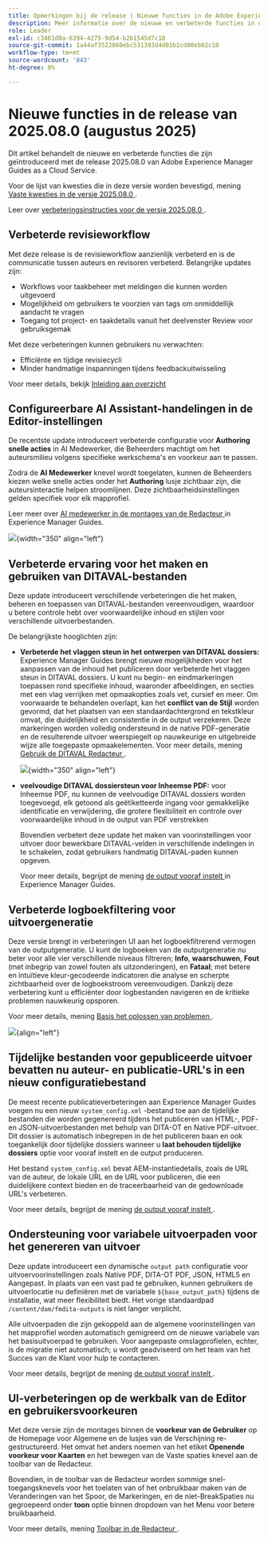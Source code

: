 ```yaml
---
title: Opmerkingen bij de release | Nieuwe functies in de Adobe Experience Manager Guides 2025.08.0-release
description: Meer informatie over de nieuwe en verbeterde functies in de 2025.08.0-release van Adobe Experience Manager Guides
role: Leader
exl-id: c3461d0a-6394-4275-9d54-b2b1545d7c18
source-git-commit: 1a44af3522060ebc531393d4d01b1cd00eb02c10
workflow-type: tm+mt
source-wordcount: '843'
ht-degree: 0%

---
```


# Nieuwe functies in de release van 2025.08.0 (augustus 2025)

Dit artikel behandelt de nieuwe en verbeterde functies die zijn geïntroduceerd met de release 2025.08.0 van Adobe Experience Manager Guides as a Cloud Service.

Voor de lijst van kwesties die in deze versie worden bevestigd, mening [ Vaste kwesties in de versie 2025.08.0 ](fixed-issues-2025-08-0.md).

Leer over [ verbeteringsinstructies voor de versie 2025.08.0 ](../release-info/upgrade-instructions-2025-08-0.md).


## Verbeterde revisieworkflow

Met deze release is de revisieworkflow aanzienlijk verbeterd en is de communicatie tussen auteurs en revisoren verbeterd. Belangrijke updates zijn:

- Workflows voor taakbeheer met meldingen die kunnen worden uitgevoerd
- Mogelijkheid om gebruikers te voorzien van tags om onmiddellijk aandacht te vragen
- Toegang tot project- en taakdetails vanuit het deelvenster Review voor gebruiksgemak

Met deze verbeteringen kunnen gebruikers nu verwachten:

- Efficiënte en tijdige revisiecycli
- Minder handmatige inspanningen tijdens feedbackuitwisseling

Voor meer details, bekijk [ Inleiding aan overzicht ](../user-guide/review.md)

## Configureerbare AI Assistant-handelingen in de Editor-instellingen

De recentste update introduceert verbeterde configuratie voor **Authoring snelle acties** in AI Medewerker, die Beheerders machtigt om het auteursmilieu volgens specifieke werkschema&#39;s en voorkeur aan te passen.

Zodra de **AI Medewerker** knevel wordt toegelaten, kunnen de Beheerders kiezen welke snelle acties onder het **Authoring** lusje zichtbaar zijn, die auteursinteractie helpen stroomlijnen. Deze zichtbaarheidsinstellingen gelden specifiek voor elk mapprofiel.

Leer meer over [ AI medewerker in de montages van de Redacteur ](../cs-install-guide/workspace-settings.md#general) in Experience Manager Guides.

![](assets/authoring-quick-actions.png){width="350" align="left"}


## Verbeterde ervaring voor het maken en gebruiken van DITAVAL-bestanden

Deze update introduceert verschillende verbeteringen die het maken, beheren en toepassen van DITAVAL-bestanden vereenvoudigen, waardoor u betere controle hebt over voorwaardelijke inhoud en stijlen voor verschillende uitvoerbestanden.

De belangrijkste hooglichten zijn:

- **Verbeterde het vlaggen steun in het ontwerpen van DITAVAL dossiers:** Experience Manager Guides brengt nieuwe mogelijkheden voor het aanpassen van de inhoud het publiceren door verbeterde het vlaggen steun in DITAVAL dossiers. U kunt nu begin- en eindmarkeringen toepassen rond specifieke inhoud, waaronder afbeeldingen, en secties met een vlag verrijken met opmaakopties zoals vet, cursief en meer. Om voorwaarde te behandelen overlapt, kan het **conflict van de Stijl** worden gevormd, dat het plaatsen van een standaardachtergrond en tekstkleur omvat, die duidelijkheid en consistentie in de output verzekeren. Deze markeringen worden volledig ondersteund in de native PDF-generatie en de resulterende uitvoer weerspiegelt op nauwkeurige en uitgebreide wijze alle toegepaste opmaakelementen.
Voor meer details, mening [ Gebruik de DITAVAL Redacteur ](../user-guide/ditaval-editor.md).

  ![](assets/ditaval-flag-style-new.png){width="350" align="left"}

- **veelvoudige DITAVAL dossiersteun voor Inheemse PDF:** voor Inheemse PDF, nu kunnen de veelvoudige DITAVAL dossiers worden toegevoegd, elk getoond als geëtiketteerde ingang voor gemakkelijke identificatie en verwijdering, die grotere flexibiliteit en controle over voorwaardelijke inhoud in de output van PDF verstrekken

  Bovendien verbetert deze update het maken van voorinstellingen voor uitvoer door bewerkbare DITAVAL-velden in verschillende indelingen in te schakelen, zodat gebruikers handmatig DITAVAL-paden kunnen opgeven.

  Voor meer details, begrijpt de mening [ de output vooraf instelt ](../user-guide/generate-output-understand-presets.md) in Experience Manager Guides.

## Verbeterde logboekfiltering voor uitvoergeneratie

Deze versie brengt in verbeteringen UI aan het logboekfiltrerend vermogen van de outputgeneratie. U kunt de logboeken van de outputgeneratie nu beter voor alle vier verschillende niveaus filtreren; **Info**, **waarschuwen**, **Fout** (met inbegrip van zowel fouten als uitzonderingen), en **Fataal**; met betere en intuïtieve kleur-gecodeerde indicatoren die analyse en scherpte zichtbaarheid over de logboekstroom vereenvoudigen. Dankzij deze verbetering kunt u efficiënter door logbestanden navigeren en de kritieke problemen nauwkeurig opsporen.

Voor meer details, mening [ Basis het oplossen van problemen ](../user-guide/generate-output-basic-troubleshooting.md).

![](./assets/log-file-new.png){align="left"}


## Tijdelijke bestanden voor gepubliceerde uitvoer bevatten nu auteur- en publicatie-URL&#39;s in een nieuw configuratiebestand

De meest recente publicatieverbeteringen aan Experience Manager Guides voegen nu een nieuw `system_config.xml` -bestand toe aan de tijdelijke bestanden die worden gegenereerd tijdens het publiceren van HTML-, PDF- en JSON-uitvoerbestanden met behulp van DITA-OT en Native PDF-uitvoer. Dit dossier is automatisch inbegrepen in de het publiceren baan en ook toegankelijk door tijdelijke dossiers wanneer u **laat behouden tijdelijke dossiers** optie voor vooraf instelt en de output produceren.

Het bestand `system_config.xml` bevat AEM-instantiedetails, zoals de URL van de auteur, de lokale URL en de URL voor publiceren, die een duidelijkere context bieden en de traceerbaarheid van de gedownloade URL&#39;s verbeteren.

Voor meer details, begrijpt de mening [ de output vooraf instelt ](../user-guide/generate-output-understand-presets.md).

## Ondersteuning voor variabele uitvoerpaden voor het genereren van uitvoer

Deze update introduceert een dynamische `output path` configuratie voor uitvoervoorinstellingen zoals Native PDF, DITA-OT PDF, JSON, HTML5 en Aangepast. In plaats van een vast pad te gebruiken, kunnen gebruikers de uitvoerlocatie nu definiëren met de variabele `${base_output_path}` tijdens de installatie, wat meer flexibiliteit biedt. Het vorige standaardpad `/content/dam/fmdita-outputs` is niet langer verplicht.

Alle uitvoerpaden die zijn gekoppeld aan de algemene voorinstellingen van het mapprofiel worden automatisch gemigreerd om de nieuwe variabele van het basisuitvoerpad te gebruiken. Voor aangepaste omslagprofielen, echter, is de migratie niet automatisch; u wordt geadviseerd om het team van het Succes van de Klant voor hulp te contacteren.

Voor meer details, begrijpt de mening [ de output vooraf instelt ](../user-guide/generate-output-understand-presets.md).

## UI-verbeteringen op de werkbalk van de Editor en gebruikersvoorkeuren

Met deze versie zijn de montages binnen de **voorkeur van de Gebruiker** op de Homepage voor Algemene en de lusjes van de Verschijning re-gestructureerd. Het omvat het anders noemen van het etiket **Openende voorkeur voor Kaarten** en het bewegen van de Vaste spaties knevel aan de toolbar van de Redacteur.

Bovendien, in de toolbar van de Redacteur worden sommige snel-toegangsknevels voor het toelaten van of het onbruikbaar maken van de Veranderingen van het Spoor, de Markeringen, en de niet-BreakSpaties nu gegroepeerd onder **toon** optie binnen dropdown van het Menu voor betere bruikbaarheid.

Voor meer details, mening [ Toolbar in de Redacteur ](../user-guide/web-editor-toolbar.md#menu-dropdown).
